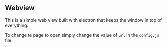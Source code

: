 ## Webview

This is a simple web view built with electron that keeps the window in top of everything.

To change te page to open simply change the value of `url` in the `config.js` file.